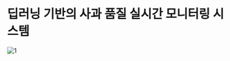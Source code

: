 # 딥러닝 기반의 사과 품질 실시간 모니터링 시스템

![1](https://github.com/user-attachments/assets/f846595a-461a-4aa4-be3d-36aeb7eaa9b2)
